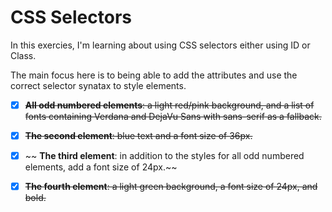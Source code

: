 # CSS Selectors
In this exercies, I'm learning about using CSS selectors either using ID or Class. 

The main focus here is to being able to add the attributes and use the correct selector synatax to style elements.


- [x] ~~__All odd numbered elements__: a light red/pink background, and a list of fonts containing Verdana and DejaVu Sans with sans-serif as a fallback.~~

- [x] ~~__The second element__: blue text and a font size of 36px.~~

- [x] ~~ __The third element__: in addition to the styles for all odd numbered elements, add a font size of 24px.~~

- [x] ~~__The fourth element__: a light green background, a font size of 24px, and bold.~~
